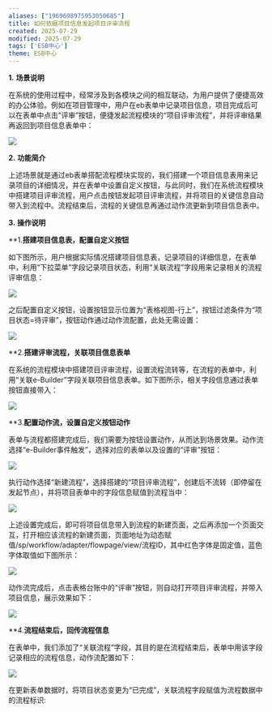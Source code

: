 ```yaml
---
aliases: ["1969698975953050685"]
title: 如何依据项目信息发起项目评审流程
created: 2025-07-29
modified: 2025-07-29
tags: ['ESB中心']
theme: ESB中心
---
```


**1.** **场景说明**

在系统的使用过程中，经常涉及到各模块之间的相互联动，为用户提供了便捷高效的办公体验。例如在项目管理中，用户在eb表单中记录项目信息，项目完成后可以在表单中点击“评审”按钮，便捷发起流程模块的“项目评审流程”，并将评审结果再返回到项目信息表单中：

![](https://myhelpdoc.oss-cn-heyuan.aliyuncs.com/mdimages/1efa9c708cdf3ca57ac92f003365a535.jpg)

**2.** **功能简介**

上述场景就是通过eb表单搭配流程模块实现的，我们搭建一个项目信息表用来记录项目的详细情况，并在表单中设置自定义按钮，与此同时，我们在系统流程模块中搭建项目评审流程，用户点击按钮发起项目评审流程，并将项目的关键信息自动带入到流程中。流程结束后，流程的关键信息再通过动作流更新到项目信息表中。

**3.** **操作说明**

**1.**搭建项目信息表，配置自定义按钮**

如下图所示，用户根据实际情况搭建项目信息表，记录项目的详细信息，在表单中，利用“下拉菜单”字段记录项目状态，利用“关联流程”字段用来记录相关的流程评审信息：

![](https://myhelpdoc.oss-cn-heyuan.aliyuncs.com/mdimages/ecfa8b8349edc73224cd619ec374971d.jpg)

之后配置自定义按钮，设置按钮显示位置为“表格视图-行上”，按钮过滤条件为“项目状态=待评审”，按钮动作通过动作流配置，此处无需设置：

**![](https://myhelpdoc.oss-cn-heyuan.aliyuncs.com/mdimages/38049800ab310fff0baf7f5f8f0e9823.jpg)**

**2.**搭建评审流程，关联项目信息表单**

在系统的流程模块中搭建项目评审流程，设置流程流转等，在流程的表单中，利用“关联e-Builder”字段关联项目信息表单。如下图所示，相关字段信息通过表单按钮直接带入：

![](https://myhelpdoc.oss-cn-heyuan.aliyuncs.com/mdimages/172f1b6421b54423dd6a5c0acae5550b.jpg)

**3.**配置动作流，设置自定义按钮动作**

表单与流程都搭建完成后，我们需要为按钮设置动作，从而达到场景效果。动作流选择“e-Builder事件触发”，选择对应的表单以及设置的“评审”按钮：

![](https://myhelpdoc.oss-cn-heyuan.aliyuncs.com/mdimages/90994e1a9f422a8e0497fa7bd5a30f48.jpg)

执行动作选择“新建流程”，选择搭建的“项目评审流程”，创建后不流转（即停留在发起节点），并将项目表单中的字段信息赋值到流程当中：

![](https://myhelpdoc.oss-cn-heyuan.aliyuncs.com/mdimages/dabedceacdebb1db0cb030d934eed068.jpg)

上述设置完成后，即可将项目信息带入到流程的新建页面，之后再添加一个页面交互，打开相应该流程的新建页面，页面地址为动态赋值/sp/workflow/adapter/flowpage/view/流程ID，其中红色字体是固定值，蓝色字体取值如下图所示：

![](https://myhelpdoc.oss-cn-heyuan.aliyuncs.com/mdimages/c62bcd0654a22c79298ce6e07b5afec8.jpg)

动作流完成后，点击表格台账中的“评审”按钮，则自动打开项目评审流程，并带入项目信息，展示效果如下：

![](https://myhelpdoc.oss-cn-heyuan.aliyuncs.com/mdimages/0ebb0f831e49de40997d7eb309e4c249.jpg)

**4.**流程结束后，回传流程信息**

在表单中，我们添加了“关联流程”字段，其目的是在流程结束后，表单中用该字段记录相应的流程信息，动作流配置如下：

![](https://myhelpdoc.oss-cn-heyuan.aliyuncs.com/mdimages/dd6e7ab2ad9702f712e9fdcc99215c01.jpg)

在更新表单数据时，将项目状态变更为“已完成”，关联流程字段赋值为流程数据中的流程标识:

